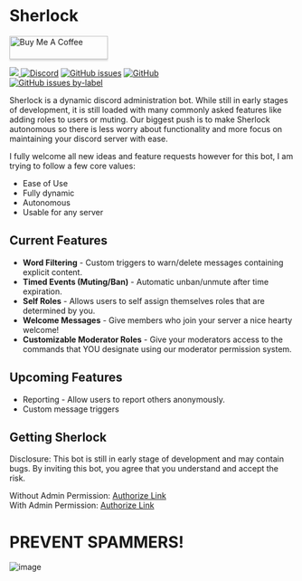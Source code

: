 # Sherlock

<a href="https://www.buymeacoff.ee/Blade2021" target="_blank"><img src="https://www.buymeacoffee.com/assets/img/custom_images/orange_img.png" alt="Buy Me A Coffee" style="height: 41px !important;width: 174px !important;box-shadow: 0px 3px 2px 0px rgba(190, 190, 190, 0.5) !important;-webkit-box-shadow: 0px 3px 2px 0px rgba(190, 190, 190, 0.5) !important;" ></a>  

<a href=https://teamcity.roots.systems><img src="https://img.shields.io/teamcity/build/e/Sherlock_ShadowBuild?server=https%3A%2F%2Fteamcity.roots.systems&style=plastic">
<a href=https://discord.gg/dB4jeC3><img alt="Discord" src="https://img.shields.io/discord/386701951662030858?style=plastic"></a>
<a href=https://github.com/Blade2021/Sherlock/issues><img alt="GitHub issues" src="https://img.shields.io/github/issues-raw/blade2021/sherlock?style=plastic"></a>
<a href=https://github.com/blade2021/Sherlock><img alt="GitHub" src="https://img.shields.io/github/license/blade2021/sherlock?style=plastic"></a>  
<a href="https://github.com/Blade2021/Sherlock/issues?q=is%3Aissue+is%3Aopen+label%3Afeature-request"><img alt="GitHub issues by-label" src="https://img.shields.io/github/issues-raw/blade2021/sherlock/feature-request?style=plastic"></a>

Sherlock is a dynamic discord administration bot.  While still in early stages of development, it is still loaded with many commonly asked features like adding roles to users or muting.  Our biggest push is to make Sherlock autonomous so there is less worry about functionality and more focus on maintaining your discord server with ease.   

I fully welcome all new ideas and feature requests however for this bot, I am trying to follow a few core values:

- Ease of Use
- Fully dynamic
- Autonomous
- Usable for any server

## Current Features  

- **Word Filtering** - Custom triggers to warn/delete messages containing explicit content.
- **Timed Events (Muting/Ban)** - Automatic unban/unmute after time expiration.
- **Self Roles** - Allows users to self assign themselves roles that are determined by you.
- **Welcome Messages** - Give members who join your server a nice hearty welcome!
- **Customizable Moderator Roles** - Give your moderators access to the commands that YOU designate using our moderator permission system.

## Upcoming Features
- Reporting - Allow users to report others anonymously.
- Custom message triggers

## Getting Sherlock
Disclosure:
This bot is still in early stage of development and may contain bugs.  By inviting this bot, you agree that you understand and accept the risk.

Without Admin Permission:  [Authorize Link](https://discord.com/api/oauth2/authorize?client_id=758855978853859340&permissions=268528758&scope=bot)  
With Admin Permission:  [Authorize Link](https://discord.com/api/oauth2/authorize?client_id=758855978853859340&permissions=8&scope=bot)

# PREVENT SPAMMERS!
![image](https://user-images.githubusercontent.com/1572869/183296519-3d391aaa-24ad-4555-97fb-7c8568588d90.png)



